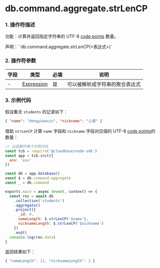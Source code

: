 # db.command.aggregate.strLenCP

### 1. 操作符描述

功能：计算并返回指定字符串的 UTF-8 [code points](http://www.unicode.org/glossary/#code_point) 数量。

声明：``db.command.aggregate.strLenCP(<表达式>)`

### 2. 操作符参数

| 字段 | 类型                           | 必填 | 说明                           |
| ---- | ------------------------------ | ---- | ------------------------------ |
| -    | [Expression](../expression.md) | 是   | 可以被解析成字符串的聚合表达式 |

### 3. 示例代码

假设集合 `students` 的记录如下：

```json
{ "name": "dongyuanxin", "nickname": "心谭" }
```

借助 `strLenCP` 计算 `name` 字段和 `nickname` 字段对应值的 UTF-8 [code points](http://www.unicode.org/glossary/#code_point)的数量：

```javascript
// 云函数环境下示例代码
const tcb = require('@cloudbase/node-sdk')
const app = tcb.init({
  env: 'xxx'
})

const db = app.database()
const $ = db.command.aggregate
const _ = db.command

exports.main = async (event, context) => {
  const res = await db
    .collection('students')
    .aggregate()
    .project({
      _id: 0,
      nameLength: $.strLenCP('$name'),
      nicknameLength: $.strLenCP('$nickname')
    })
    .end()
  console.log(res.data)
}
```

返回结果如下：

```javascript
{ "nameLength": 11, "nicknameLength": 2 }
```
